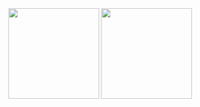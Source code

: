 
<div>
   <img height="180em" src="http://github-profile-summary-cards.vercel.app/api/cards/profile-details?username=YuiHrsw&theme=ayu_mirage"/>
   <img height="180em" src="https://github-readme-stats.vercel.app/api/top-langs/?username=YuiHrsw&layout=compact&theme=tokyonight&hide_border=true"/>
</div>
